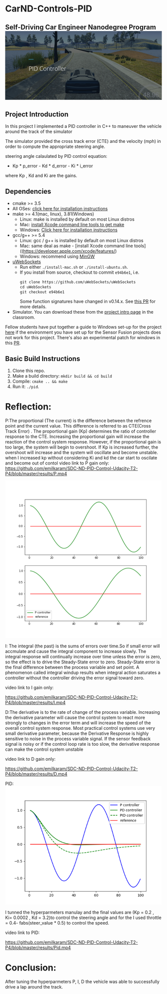 # CarND-Controls-PID
Self-Driving Car Engineer Nanodegree Program
![](https://github.com/emilkaram/SDC-ND-PID-Control-Udacity-T2-P4/blob/master/img/1.png)
---
## Project Introduction
In this project I implemented a PID controller in C++ to maneuver the vehicle around the track of the simulator

The simulator provided the cross track error (CTE) and the velocity (mph) in order to compute the appropriate steering angle.

steering angle calaulated by PID control equation:
- Kp * p_error - Kd * d_error - Ki * i_error

where Kp , Kd and Ki are the gains.


## Dependencies

* cmake >= 3.5
 * All OSes: [click here for installation instructions](https://cmake.org/install/)
* make >= 4.1(mac, linux), 3.81(Windows)
  * Linux: make is installed by default on most Linux distros
  * Mac: [install Xcode command line tools to get make](https://developer.apple.com/xcode/features/)
  * Windows: [Click here for installation instructions](http://gnuwin32.sourceforge.net/packages/make.htm)
* gcc/g++ >= 5.4
  * Linux: gcc / g++ is installed by default on most Linux distros
  * Mac: same deal as make - [install Xcode command line tools]((https://developer.apple.com/xcode/features/)
  * Windows: recommend using [MinGW](http://www.mingw.org/)
* [uWebSockets](https://github.com/uWebSockets/uWebSockets)
  * Run either `./install-mac.sh` or `./install-ubuntu.sh`.
  * If you install from source, checkout to commit `e94b6e1`, i.e.
    ```
    git clone https://github.com/uWebSockets/uWebSockets 
    cd uWebSockets
    git checkout e94b6e1
    ```
    Some function signatures have changed in v0.14.x. See [this PR](https://github.com/udacity/CarND-MPC-Project/pull/3) for more details.
* Simulator. You can download these from the [project intro page](https://github.com/udacity/self-driving-car-sim/releases) in the classroom.

Fellow students have put together a guide to Windows set-up for the project [here](https://s3-us-west-1.amazonaws.com/udacity-selfdrivingcar/files/Kidnapped_Vehicle_Windows_Setup.pdf) if the environment you have set up for the Sensor Fusion projects does not work for this project. There's also an experimental patch for windows in this [PR](https://github.com/udacity/CarND-PID-Control-Project/pull/3).

## Basic Build Instructions

1. Clone this repo.
2. Make a build directory: `mkdir build && cd build`
3. Compile: `cmake .. && make`
4. Run it: `./pid`. 

 
# Reflection:

P:The proportional (The current) is the difference between the refrence point and the current value. 
This difference is referred to as CTE(Cross Track Error) . 
The proportional gain (Kp) determines the ratio of controller response to the CTE. 
Increasing the proportional gain will increase the reaction of the control system response.
However, if the proportional gain is too large, the system will begin to overshoot.
If Kp is increased further, the overshoot will increase and the system will oscillate and become unstable.
when I increased kp without considering Ki and kd the car start to oscilate and become out of contol
video link to P gain only:
https://github.com/emilkaram/SDC-ND-PID-Control-Udacity-T2-P4/blob/master/results/P.mp4

![](https://github.com/emilkaram/SDC-ND-PID-Control-Udacity-T2-P4/blob/master/img/3.png)


I: The integral (the past) is the sums of errors over time.So if small error will accmulate and cause the integral component to increase slowly.
The integral response will continually increase over time unless the error is zero, so the effect is to drive the Steady-State error to zero. Steady-State error is the final difference between the process variable and set point. A phenomenon called integral windup results when integral action saturates a controller without the controller driving the error signal toward zero.

video link to I gain only:

https://github.com/emilkaram/SDC-ND-PID-Control-Udacity-T2-P4/blob/master/results/I.mp4



D:The derivative is to the rate of change of the process variable. Increasing the derivative parameter will cause the control system to react more strongly to changes in the error term and will increase the speed of the overall control system response. Most practical control systems use very small derivative parameter, because the Derivative Response is highly sensitive to noise in the process variable signal. If the sensor feedback signal is noisy or if the control loop rate is too slow, the derivative response can make the control system unstable

video link to D gain only:

https://github.com/emilkaram/SDC-ND-PID-Control-Udacity-T2-P4/blob/master/results/D.mp4


PID:
![](https://github.com/emilkaram/SDC-ND-PID-Control-Udacity-T2-P4/blob/master/img/2.png)

I tunned the hyperparmeters manulay and the final values are (Kp = 0.2 , Ki= 0.0002 , Kd = 3.2)to control the steering angle
and for the I used throttle = 0.4- fabs(steer_value * 0.5) to control the speed.


video link to PID:

https://github.com/emilkaram/SDC-ND-PID-Control-Udacity-T2-P4/blob/master/results/Pid.mp4


# Conclusion:
After tuning the hyperparmeters P, I, D the vehicle was able to successfully drive a lap around the track.

 

